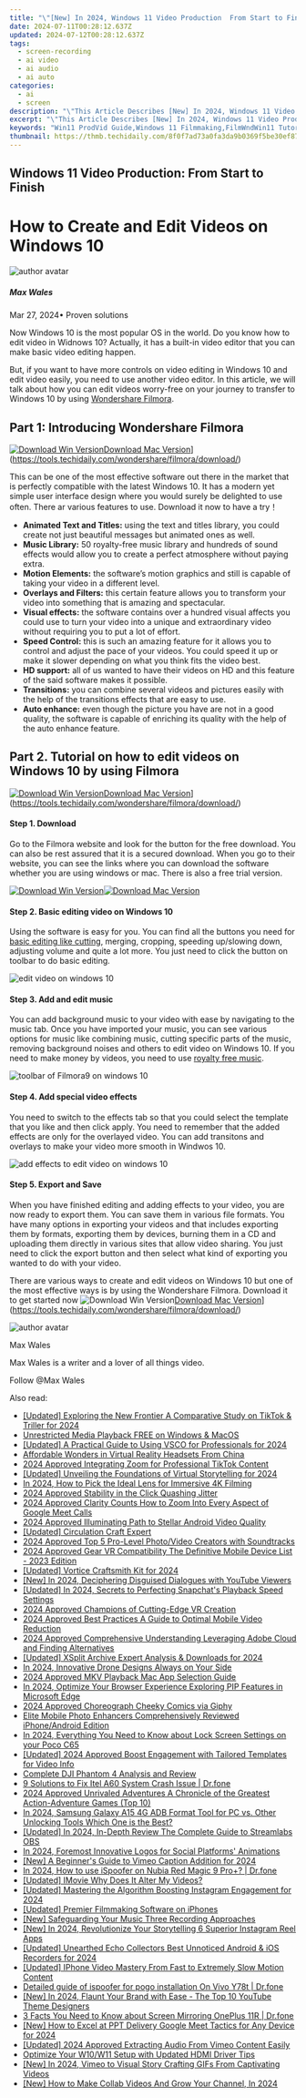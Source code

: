 ```yaml
---
title: "\"[New] In 2024, Windows 11 Video Production  From Start to Finish\""
date: 2024-07-11T00:28:12.637Z
updated: 2024-07-12T00:28:12.637Z
tags: 
  - screen-recording
  - ai video
  - ai audio
  - ai auto
categories: 
  - ai
  - screen
description: "\"This Article Describes [New] In 2024, Windows 11 Video Production: From Start to Finish\""
excerpt: "\"This Article Describes [New] In 2024, Windows 11 Video Production: From Start to Finish\""
keywords: "Win11 ProdVid Guide,Windows 11 Filmmaking,FilmWndWin11 Tutorial,Win11 Video Creation,Windows 11 Editor,Win11 Producer Tools,Videowndocs Win11"
thumbnail: https://thmb.techidaily.com/8f0f7ad73a0fa3da9b0369f5be30ef87f2772c066879ac12a1f0a0dafbb254a9.png
---
```


## Windows 11 Video Production: From Start to Finish

# How to Create and Edit Videos on Windows 10

![author avatar](https://images.wondershare.com/filmora/article-images/max-wales-author.jpg)

##### Max Wales

 Mar 27, 2024• Proven solutions

Now Windows 10 is the most popular OS in the world. Do you know how to edit video in Widnows 10? Actually, it has a built-in video editor that you can make basic video editing happen.

But, if you want to have more controls on video editing in Windows 10 and edit video easily, you need to use another video editor. In this article, we will talk about how you can edit videos worry-free on your journey to transfer to Windows 10 by using [Wondershare Filmora](https://tools.techidaily.com/wondershare/filmora/download/).

## Part 1: Introducing Wondershare Filmora

[![Download Win Version](https://images.wondershare.com/filmora/guide/download-btn-win.jpg)](https://tools.techidaily.com/wondershare/filmora/download/)[Download Mac Version](https://images.wondershare.com/filmora/guide/download-btn-mac.jpg)](https://tools.techidaily.com/wondershare/filmora/download/)

This can be one of the most effective software out there in the market that is perfectly compatible with the latest Windows 10\. It has a modern yet simple user interface design where you would surely be delighted to use often. There ar various features to use. Download it now to have a try！

* **Animated Text and Titles:** using the text and titles library, you could create not just beautiful messages but animated ones as well.
* **Music Library:** 50 royalty-free music library and hundreds of sound effects would allow you to create a perfect atmosphere without paying extra.
* **Motion Elements:** the software’s motion graphics and still is capable of taking your video in a different level.
* **Overlays and Filters:** this certain feature allows you to transform your video into something that is amazing and spectacular.
* **Visual effects:** the software contains over a hundred visual affects you could use to turn your video into a unique and extraordinary video without requiring you to put a lot of effort.
* **Speed Control:** this is such an amazing feature for it allows you to control and adjust the pace of your videos. You could speed it up or make it slower depending on what you think fits the video best.
* **HD support:** all of us wanted to have their videos on HD and this feature of the said software makes it possible.
* **Transitions:**  you can combine several videos and pictures easily with the help of the transitions effects that are easy to use.
* **Auto enhance:** even though the picture you have are not in a good quality, the software is capable of enriching its quality with the help of the auto enhance feature.

## Part 2. Tutorial on how to edit videos on Windows 10 by using Filmora

[![Download Win Version](https://images.wondershare.com/filmora/guide/download-btn-win.jpg)](https://tools.techidaily.com/wondershare/filmora/download/)[Download Mac Version](https://images.wondershare.com/filmora/guide/download-btn-mac.jpg)](https://tools.techidaily.com/wondershare/filmora/download/)

#### Step 1\.  Download

Go to the Filmora website and look for the button for the free download. You can also be rest assured that it is a secured download. When you go to their website, you can see the links where you can download the software whether you are using windows or mac. There is also a free trial version.

[![Download Win Version](https://images.wondershare.com/filmora/guide/download-btn-win.jpg)](https://tools.techidaily.com/wondershare/filmora/download/)[![Download Mac Version](https://images.wondershare.com/filmora/guide/download-btn-mac.jpg)](https://tools.techidaily.com/wondershare/filmora/download/)

#### Step 2\.  Basic editing video on Windows 10

Using the software is easy for you. You can find all the buttons you need for [basic editing like cutting](https://tools.techidaily.com/wondershare/filmora/download/), merging, cropping, speeding up/slowing down, adjusting volume and quite a lot more. You just need to click the button on toolbar to do basic editing.

![edit video on windows 10](https://images.wondershare.com/filmora/article-images/filmora9-split.jpg)

#### Step 3\.  Add and edit music

You can add background music to your video with ease by navigating to the music tab. Once you have imported your music, you can see various options for music like combining music, cutting specific parts of the music, removing background noises and others to edit video on Windows 10\. If you need to make money by videos, you need to use [royalty free music](https://www.bensound.com/royalty-free-music).

![toolbar of Filmora9 on windows 10](https://images.wondershare.com/filmora/article-images/filmora9-audio-library.jpg)

#### Step 4\.  Add special video effects

You need to switch to the effects tab so that you could select the template that you like and then click apply. You need to remember that the added effects are only for the overlayed video. You can add transitons and overlays to make your video more smooth in Windwos 10.

![add effects to edit video on windows 10](https://images.wondershare.com/filmora/article-images/add-effects-in-filmora9.jpg)

#### Step 5\.  Export and Save

When you have finished editing and adding effects to your video, you are now ready to export them. You can save them in various file formats. You have many options in exporting your videos and that includes exporting them by formats, exporting them by devices, burning them in a CD and uploading them directly in various sites that allow video sharing. You just need to click the export button and then select what kind of exporting you wanted to do with your video.

There are various ways to create and edit videos on Windows 10 but one of the most effective ways is by using the Wondershare Filmora. Download it to get started now ![![Download Win Version](https://images.wondershare.com/filmora/guide/download-btn-win.jpg)](https://tools.techidaily.com/wondershare/filmora/download/)[Download Mac Version](https://images.wondershare.com/filmora/guide/download-btn-mac.jpg)](https://tools.techidaily.com/wondershare/filmora/download/)

![author avatar](https://images.wondershare.com/filmora/article-images/max-wales-author.jpg)

Max Wales

Max Wales is a writer and a lover of all things video.

Follow @Max Wales


<ins class="adsbygoogle"
     style="display:block"
     data-ad-format="autorelaxed"
     data-ad-client="ca-pub-7571918770474297"
     data-ad-slot="1223367746"></ins>



<ins class="adsbygoogle"
     style="display:block"
     data-ad-client="ca-pub-7571918770474297"
     data-ad-slot="8358498916"
     data-ad-format="auto"
     data-full-width-responsive="true"></ins>




<span class="atpl-alsoreadstyle">Also read:</span>
<div><ul>
<li><a href="https://article-posts.techidaily.com/updated-exploring-the-new-frontier-a-comparative-study-on-tiktok-and-triller-for-2024/"><u>[Updated] Exploring the New Frontier  A Comparative Study on TikTok & Triller for 2024</u></a></li>
<li><a href="https://article-posts.techidaily.com/unrestricted-media-playback-free-on-windows-and-macos/"><u>Unrestricted Media Playback  FREE on Windows & MacOS</u></a></li>
<li><a href="https://article-posts.techidaily.com/updated-a-practical-guide-to-using-vsco-for-professionals-for-2024/"><u>[Updated] A Practical Guide to Using VSCO for Professionals for 2024</u></a></li>
<li><a href="https://article-posts.techidaily.com/affordable-wonders-in-virtual-reality-headsets-from-china/"><u>Affordable Wonders in Virtual Reality Headsets From China</u></a></li>
<li><a href="https://article-posts.techidaily.com/2024-approved-integrating-zoom-for-professional-tiktok-content/"><u>2024 Approved  Integrating Zoom for Professional TikTok Content</u></a></li>
<li><a href="https://article-posts.techidaily.com/updated-unveiling-the-foundations-of-virtual-storytelling-for-2024/"><u>[Updated] Unveiling the Foundations of Virtual Storytelling for 2024</u></a></li>
<li><a href="https://article-posts.techidaily.com/in-2024-how-to-pick-the-ideal-lens-for-immersive-4k-filming/"><u>In 2024, How to Pick the Ideal Lens for Immersive 4K Filming</u></a></li>
<li><a href="https://article-posts.techidaily.com/2024-approved-stability-in-the-click-quashing-jitter/"><u>2024 Approved  Stability in the Click  Quashing Jitter</u></a></li>
<li><a href="https://article-posts.techidaily.com/2024-approved-clarity-counts-how-to-zoom-into-every-aspect-of-google-meet-calls/"><u>2024 Approved  Clarity Counts  How to Zoom Into Every Aspect of Google Meet Calls</u></a></li>
<li><a href="https://article-posts.techidaily.com/2024-approved-illuminating-path-to-stellar-android-video-quality/"><u>2024 Approved  Illuminating Path to Stellar Android Video Quality</u></a></li>
<li><a href="https://article-posts.techidaily.com/updated-circulation-craft-expert/"><u>[Updated] Circulation Craft Expert</u></a></li>
<li><a href="https://article-posts.techidaily.com/2024-approved-top-5-pro-level-photovideo-creators-with-soundtracks/"><u>2024 Approved  Top 5 Pro-Level Photo/Video Creators with Soundtracks</u></a></li>
<li><a href="https://article-posts.techidaily.com/2024-approved-gear-vr-compatibility-the-definitive-mobile-device-list-2023-edition/"><u>2024 Approved  Gear VR Compatibility  The Definitive Mobile Device List - 2023 Edition</u></a></li>
<li><a href="https://article-posts.techidaily.com/updated-vortice-craftsmith-kit-for-2024/"><u>[Updated] Vortice Craftsmith Kit for 2024</u></a></li>
<li><a href="https://article-posts.techidaily.com/new-in-2024-deciphering-disguised-dialogues-with-youtube-viewers/"><u>[New] In 2024, Deciphering Disguised Dialogues with YouTube Viewers</u></a></li>
<li><a href="https://article-posts.techidaily.com/updated-in-2024-secrets-to-perfecting-snapchats-playback-speed-settings/"><u>[Updated] In 2024, Secrets to Perfecting Snapchat's Playback Speed Settings</u></a></li>
<li><a href="https://article-posts.techidaily.com/2024-approved-champions-of-cutting-edge-vr-creation/"><u>2024 Approved  Champions of Cutting-Edge VR Creation</u></a></li>
<li><a href="https://article-posts.techidaily.com/2024-approved-best-practices-a-guide-to-optimal-mobile-video-reduction/"><u>2024 Approved  Best Practices  A Guide to Optimal Mobile Video Reduction</u></a></li>
<li><a href="https://article-posts.techidaily.com/2024-approved-comprehensive-understanding-leveraging-adobe-cloud-and-finding-alternatives/"><u>2024 Approved  Comprehensive Understanding  Leveraging Adobe Cloud and Finding Alternatives</u></a></li>
<li><a href="https://article-posts.techidaily.com/updated-xsplit-archive-expert-analysis-and-downloads-for-2024/"><u>[Updated] XSplit Archive  Expert Analysis & Downloads for 2024</u></a></li>
<li><a href="https://article-posts.techidaily.com/in-2024-innovative-drone-designs-always-on-your-side/"><u>In 2024, Innovative Drone Designs  Always on Your Side</u></a></li>
<li><a href="https://article-posts.techidaily.com/2024-approved-mkv-playback-mac-app-selection-guide/"><u>2024 Approved  MKV Playback  Mac App Selection Guide</u></a></li>
<li><a href="https://article-posts.techidaily.com/in-2024-optimize-your-browser-experience-exploring-pip-features-in-microsoft-edge/"><u>In 2024, Optimize Your Browser Experience  Exploring PIP Features in Microsoft Edge</u></a></li>
<li><a href="https://article-posts.techidaily.com/2024-approved-choreograph-cheeky-comics-via-giphy/"><u>2024 Approved  Choreograph Cheeky Comics via Giphy</u></a></li>
<li><a href="https://article-posts.techidaily.com/elite-mobile-photo-enhancers-comprehensively-reviewed-iphoneandroid-edition/"><u>Elite Mobile Photo Enhancers  Comprehensively Reviewed iPhone/Android Edition</u></a></li>
<li><a href="https://easy-unlock-android.techidaily.com/in-2024-everything-you-need-to-know-about-lock-screen-settings-on-your-poco-c65-by-drfone-android/"><u>In 2024, Everything You Need to Know about Lock Screen Settings on your Poco C65</u></a></li>
<li><a href="https://facebook-record-videos.techidaily.com/updated-2024-approved-boost-engagement-with-tailored-templates-for-video-info/"><u>[Updated] 2024 Approved  Boost Engagement with Tailored Templates for Video Info</u></a></li>
<li><a href="https://extra-resources.techidaily.com/complete-dji-phantom-4-analysis-and-review/"><u>Complete DJI Phantom 4 Analysis and Review</u></a></li>
<li><a href="https://howto.techidaily.com/9-solutions-to-fix-itel-a60-system-crash-issue-drfone-by-drfone-fix-android-problems-fix-android-problems/"><u>9 Solutions to Fix Itel A60 System Crash Issue | Dr.fone</u></a></li>
<li><a href="https://video-capture.techidaily.com/2024-approved-unrivaled-adventures-a-chronicle-of-the-greatest-action-adventure-games-top-10/"><u>2024 Approved  Unrivaled Adventures  A Chronicle of the Greatest Action-Adventure Games (Top 10)</u></a></li>
<li><a href="https://bypass-frp.techidaily.com/in-2024-samsung-galaxy-a15-4g-adb-format-tool-for-pc-vs-other-unlocking-tools-which-one-is-the-best-by-drfone-android/"><u>In 2024, Samsung Galaxy A15 4G ADB Format Tool for PC vs. Other Unlocking Tools Which One is the Best?</u></a></li>
<li><a href="https://screen-video-capture.techidaily.com/updated-in-2024-in-depth-review-the-complete-guide-to-streamlabs-obs/"><u>[Updated] In 2024, In-Depth Review  The Complete Guide to Streamlabs OBS</u></a></li>
<li><a href="https://discord-videos.techidaily.com/in-2024-foremost-innovative-logos-for-social-platforms-animations/"><u>In 2024, Foremost Innovative Logos for Social Platforms' Animations</u></a></li>
<li><a href="https://vimeo-videos.techidaily.com/new-a-beginners-guide-to-vimeo-caption-addition-for-2024/"><u>[New] A Beginner's Guide to Vimeo Caption Addition for 2024</u></a></li>
<li><a href="https://pokemon-go-android.techidaily.com/in-2024-how-to-use-ispoofer-on-nubia-red-magic-9-proplus-drfone-by-drfone-virtual-android/"><u>In 2024, How to use iSpoofer on Nubia Red Magic 9 Pro+? | Dr.fone</u></a></li>
<li><a href="https://some-techniques.techidaily.com/updated-imovie-why-does-it-alter-my-videos/"><u>[Updated] IMovie  Why Does It Alter My Videos?</u></a></li>
<li><a href="https://instagram-video-recordings.techidaily.com/updated-mastering-the-algorithm-boosting-instagram-engagement-for-2024/"><u>[Updated] Mastering the Algorithm  Boosting Instagram Engagement for 2024</u></a></li>
<li><a href="https://extra-guidance.techidaily.com/updated-premier-filmmaking-software-on-iphones/"><u>[Updated] Premier Filmmaking Software on iPhones</u></a></li>
<li><a href="https://screen-sharing-recording.techidaily.com/new-safeguarding-your-music-three-recording-approaches/"><u>[New] Safeguarding Your Music  Three Recording Approaches</u></a></li>
<li><a href="https://instagram-video-recordings.techidaily.com/new-in-2024-revolutionize-your-storytelling-6-superior-instagram-reel-apps/"><u>[New] In 2024, Revolutionize Your Storytelling  6 Superior Instagram Reel Apps</u></a></li>
<li><a href="https://screen-recording.techidaily.com/updated-unearthed-echo-collectors-best-unnoticed-android-and-ios-recorders-for-2024/"><u>[Updated] Unearthed Echo Collectors  Best Unnoticed Android & iOS Recorders for 2024</u></a></li>
<li><a href="https://some-skills.techidaily.com/updated-iphone-video-mastery-from-fast-to-extremely-slow-motion-content/"><u>[Updated] IPhone Video Mastery  From Fast to Extremely Slow Motion Content</u></a></li>
<li><a href="https://change-location.techidaily.com/detailed-guide-of-ispoofer-for-pogo-installation-on-vivo-y78t-drfone-by-drfone-virtual-android/"><u>Detailed guide of ispoofer for pogo installation On Vivo Y78t | Dr.fone</u></a></li>
<li><a href="https://eaxpv-info.techidaily.com/new-in-2024-flaunt-your-brand-with-ease-the-top-10-youtube-theme-designers/"><u>[New] In 2024, Flaunt Your Brand with Ease - The Top 10 YouTube Theme Designers</u></a></li>
<li><a href="https://screen-mirror.techidaily.com/3-facts-you-need-to-know-about-screen-mirroring-oneplus-11r-drfone-by-drfone-android/"><u>3 Facts You Need to Know about Screen Mirroring OnePlus 11R | Dr.fone</u></a></li>
<li><a href="https://screen-mirroring-recording.techidaily.com/new-how-to-excel-at-ppt-delivery-google-meet-tactics-for-any-device-for-2024/"><u>[New] How to Excel at PPT Delivery  Google Meet Tactics for Any Device for 2024</u></a></li>
<li><a href="https://vimeo-videos.techidaily.com/updated-2024-approved-extracting-audio-from-vimeo-content-easily/"><u>[Updated] 2024 Approved  Extracting Audio From Vimeo Content Easily</u></a></li>
<li><a href="https://driver-install.techidaily.com/optimize-your-w10w11-setup-with-updated-hdmi-driver-tips/"><u>Optimize Your W10/W11 Setup with Updated HDMI Driver Tips</u></a></li>
<li><a href="https://vimeo-videos.techidaily.com/new-in-2024-vimeo-to-visual-story-crafting-gifs-from-captivating-videos/"><u>[New] In 2024, Vimeo to Visual Story  Crafting GIFs From Captivating Videos</u></a></li>
<li><a href="https://youtube-zero.techidaily.com/ow-to-make-collab-videos-and-grow-your-channel-in-2024/"><u>[New] How to Make Collab Videos And Grow Your Channel, In 2024</u></a></li>
</ul></div>
